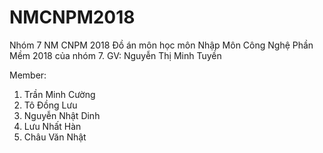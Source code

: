 # NMCNPM2018
Nhóm 7 NM CNPM 2018
Đồ án môn học môn Nhập Môn Công Nghệ Phần Mềm 2018 của nhóm 7. GV: Nguyễn Thị Minh Tuyền


Member:
1. Trần Minh Cường
2. Tô Đồng Lưu
3. Nguyễn Nhật Dinh
4. Lưu Nhất Hàn
5. Châu Văn Nhật
